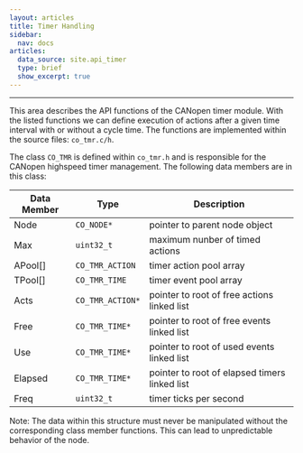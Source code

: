 ```yaml
---
layout: articles
title: Timer Handling
sidebar:
  nav: docs
articles:
  data_source: site.api_timer
  type: brief
  show_excerpt: true
---
```


<div class="article__content" markdown="1">

  ---

  This area describes the API functions of the CANopen timer module. With the listed functions we can define execution of actions after a given time interval with or without a cycle time. The functions are implemented within the source files: `co_tmr.c/h`.

  <!--more-->

  The class `CO_TMR` is defined within `co_tmr.h` and is responsible for the CANopen highspeed timer management. The following data members are in this class:

  | Data Member | Type | Description |
  | --- | --- | --- |
  | Node | `CO_NODE*` | pointer to parent node object |
  | Max | `uint32_t` | maximum nunber of timed actions |
  | APool[] | `CO_TMR_ACTION` | timer action pool array |
  | TPool[] | `CO_TMR_TIME` | timer event pool array |
  | Acts | `CO_TMR_ACTION*` | pointer to root of free actions linked list |
  | Free | `CO_TMR_TIME*` | pointer to root of free events linked list |
  | Use | `CO_TMR_TIME*` | pointer to root of used events linked list |
  | Elapsed | `CO_TMR_TIME*` | pointer to root of elapsed timers linked list |
  | Freq | `uint32_t` | timer ticks per second |

  Note: The data within this structure must never be manipulated without the corresponding class member functions. This can lead to unpredictable behavior of the node.

</div>
